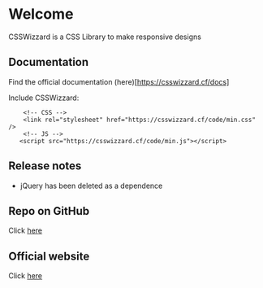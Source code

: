 # Welcome

CSSWizzard is a CSS Library to make responsive designs

## Documentation

Find the official documentation (here)[https://csswizzard.cf/docs]

Include CSSWizzard:

```
    <!-- CSS -->
    <link rel="stylesheet" href="https://csswizzard.cf/code/min.css" />
    <!-- JS -->
   <script src="https://csswizzard.cf/code/min.js"></script>
```

## Release notes

* jQuery has been deleted as a dependence

## Repo on GitHub

Click [here](https://github.com/coding123inc/csswizzard)

## Official website

Click [here](https://csswizzard.cf/)